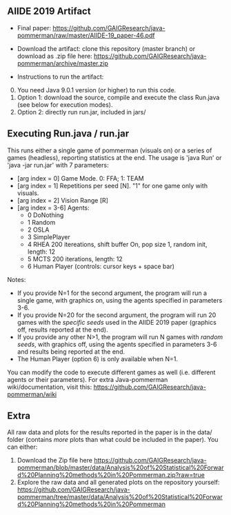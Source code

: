AIIDE 2019 Artifact
-------------------

* Final paper: https://github.com/GAIGResearch/java-pommerman/raw/master/AIIDE-19_paper-46.pdf

* Download the artifact: clone this repository (master branch) or download as .zip file here: https://github.com/GAIGResearch/java-pommerman/archive/master.zip

* Instructions to run the artifact:
 0) You need Java 9.0.1 version (or higher) to run this code.
 1) Option 1: download the source, compile and execute the class Run.java (see below for execution modes). 
 2) Option 2: directly run run.jar, included in jars/


Executing Run.java / run.jar
----------------------------

This runs either a single game of pommerman (visuals on) or a series of games (headless), reporting statistics at the end. The usage is 'java Run' or 'java -jar run.jar' with 7 parameters:

* \[arg index = 0\] Game Mode. 0: FFA; 1: TEAM <br>
* \[arg index = 1\] Repetitions per seed \[N\]. "1" for one game only with visuals. <br>
* \[arg index = 2\] Vision Range \[R\] <br>
* \[arg index = 3-6\] Agents: <br>
	* 0 DoNothing <br>
	* 1 Random <br>
	* 2 OSLA <br>
	* 3 SimplePlayer <br>
	* 4 RHEA 200 itereations, shift buffer On, pop size 1, random init, length: 12 <br>
	* 5 MCTS 200 iterations, length: 12 <br>
	* 6 Human Player (controls: cursor keys + space bar)  <br>

Notes:
 * If you provide N=1 for the second argument, the program will run a single game, with graphics on, using the agents specified in parameters 3-6.
 * If you provide N=20 for the second argument, the program will run 20 games with the *specific seeds* used in the AIIDE 2019 paper (graphics off, results reported at the end).
 * If you provide any other N>1, the program will run N games with *random seeds*, with graphics off, using the agents specified in parameters 3-6 and results being reported at the end.
 * The Human Player (option 6) is only available when N=1.

You can modify the code to execute different games as well (i.e. different agents or their parameters). For extra Java-pommerman wiki/documentation, visit this: https://github.com/GAIGResearch/java-pommerman/wiki


Extra
-----

All raw data and plots for the results reported in the paper is in the data/ folder (contains *more* plots than what could be included in the paper). You can either:

1) Download the Zip file here https://github.com/GAIGResearch/java-pommerman/blob/master/data/Analysis%20of%20Statistical%20Forward%20Planning%20methods%20in%20Pommerman.zip?raw=true
2) Explore the raw data and all generated plots on the repository yourself: https://github.com/GAIGResearch/java-pommerman/tree/master/data/Analysis%20of%20Statistical%20Forward%20Planning%20methods%20in%20Pommerman



